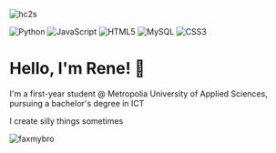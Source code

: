 ![hc2s](https://github.com/user-attachments/assets/8bcb9686-f155-47c1-98a7-0cd12e180fb0)

![Python](https://img.shields.io/badge/python-3670A0?style=for-the-badge&logo=python&logoColor=ffdd54) ![JavaScript](https://img.shields.io/badge/javascript-%23323330.svg?style=for-the-badge&logo=javascript&logoColor=%23F7DF1E) ![HTML5](https://img.shields.io/badge/html5-%23E34F26.svg?style=for-the-badge&logo=html5&logoColor=white) ![MySQL](https://img.shields.io/badge/mysql-4479A1.svg?style=for-the-badge&logo=mysql&logoColor=white) ![CSS3](https://img.shields.io/badge/css3-%231572B6.svg?style=for-the-badge&logo=css3&logoColor=white)

# Hello, I'm Rene! 🦖
I'm a first-year student @ Metropolia University of Applied Sciences, pursuing a bachelor's degree in ICT

I create silly things sometimes


 ![faxmybro](https://github.com/user-attachments/assets/2ed81b77-3ccb-4941-ae0b-bcf0d7bbf46f)
